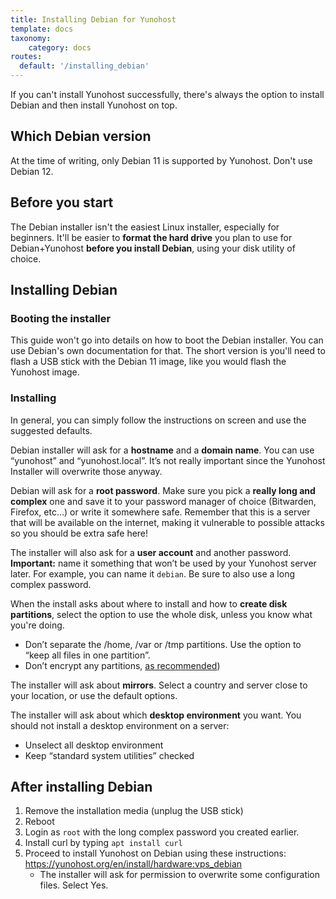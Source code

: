 ```yaml
---
title: Installing Debian for Yunohost
template: docs
taxonomy:
    category: docs
routes:
  default: '/installing_debian'
---
```


If you can't install Yunohost successfully, there's always the option to install Debian and then install Yunohost on top.

## Which Debian version

At the time of writing, only Debian 11 is supported by Yunohost. Don't use Debian 12.

## Before you start

The Debian installer isn't the easiest Linux installer, especially for beginners. It'll be easier to **format the hard drive** you plan to use for Debian+Yunohost **before you install Debian**, using your disk utility of choice.

## Installing Debian

### Booting the installer

This guide won't go into details on how to boot the Debian installer. You can use Debian's own documentation for that. The short version is you'll need to flash a USB stick with the Debian 11 image, like you would flash the Yunohost image.

### Installing

In general, you can simply follow the instructions on screen and use the suggested defaults.

Debian installer will ask for a **hostname** and a **domain name**. You can use “yunohost” and “yunohost.local”. It’s not really important since the Yunohost Installer will overwrite those anyway.

Debian will ask for a **root password**. Make sure you pick a **really long and complex** one and save it to your password manager of choice (Bitwarden, Firefox, etc…) or write it somewhere safe. Remember that this is a server that  will be available on the internet, making it vulnerable to possible attacks so you should be extra safe here!

The installer will also ask for a **user account** and another password. **Important:** name it something that won’t be used by your Yunohost server later. For example, you can name it `debian`. Be sure to also use a long complex password.

When the install asks about where to install and how to **create disk partitions**, select the option to use the whole disk, unless you know what you're doing.

- Don’t separate the /home, /var or /tmp partitions. Use the option to “keep all files in one partition”.
- Don’t encrypt any partitions, [as recommended](https://yunohost.org/en/administer/install/hardware:regular#about-encryption))

The installer will ask about **mirrors**. Select a country and server close to your location, or use the default options.

The installer will ask about which **desktop environment** you want. You should not install a desktop environment on a server:

- Unselect all desktop environment
- Keep “standard system utilities” checked

## After installing Debian

1. Remove the installation media (unplug the USB stick)
2. Reboot
3. Login as `root` with the long complex password you created earlier.
4. Install curl by typing `apt install curl`
5. Proceed to install Yunohost on Debian using these instructions: <https://yunohost.org/en/install/hardware:vps_debian>
   - The installer will ask for permission to overwrite some configuration files. Select Yes.

